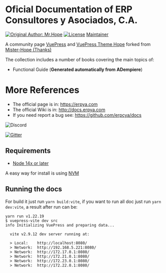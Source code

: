 # Oficial Documentation of ERP Consultores y Asociados, C.A.

[![Original Author: Mr.Hope](https://img.shields.io/badge/Author-Mr.Hope-blue.svg?style=for-the-badge)](https://mrhope.site)
[![License](https://img.shields.io/github/license/mister-hope/mister-hope.github.io?style=for-the-badge)](https://github.com/Mister-Hope/Mister-Hope.github.io/blob/master/LICENSE)
[Maintainer](https://github.com/yamelsenih)

A community page [VuePress](https://v2.vuepress.vuejs.org/) and [VuePress Theme Hope](https://vuepress-theme-hope.github.io/v2/) forked from [Mister-Hope (Thanks)](https://github.com/Mister-Hope/Mister-Hope.github.io)

The collection includes a number of books covering the main topics of:

- Functional Guide (**Generated automatically from ADempiere**)

# More References

- The official page is in: https://erpya.com
- The official Wiki is in: http://docs.erpya.com
- If you need report a bug see: https://github.com/erpcya/docs

![Discord](https://img.shields.io/discord/876231677209374750)

[![Gitter](https://badges.gitter.im/Join%20Chat.svg)](https://gitter.im/adempiere/adempiere?utm_source=badge&utm_medium=badge&utm_campaign=pr-badge&utm_content=badge)

## Requirements

- [Node 14x or later](https://nodejs.org/en/)

A easy way for install is using [NVM](https://github.com/nvm-sh/nvm#install--update-script)

## Running the docs

For build it just run `yarn build:vite`, if you want to run all doc just run `yarn dev:vite`, a result after run can be:

```Shell
yarn run v1.22.19
$ vuepress-vite dev src
info Initializing VuePress and preparing data...

  vite v2.9.12 dev server running at:

  > Local:    http://localhost:8080/
  > Network:  http://192.168.5.221:8080/
  > Network:  http://172.17.0.1:8080/
  > Network:  http://172.21.0.1:8080/
  > Network:  http://172.23.0.1:8080/
  > Network:  http://172.22.0.1:8080/
```
